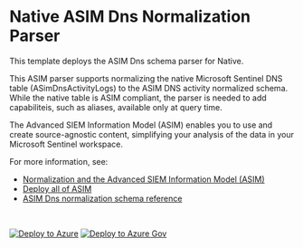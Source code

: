 # Native ASIM Dns Normalization Parser

This template deploys the ASIM Dns schema parser for Native.

This ASIM parser supports normalizing the native Microsoft Sentinel DNS table (ASimDnsActivityLogs) to the ASIM DNS activity normalized schema. While the native table is ASIM compliant, the parser is needed to add capabiliteis, such as aliases, available only at query time. 


The Advanced SIEM Information Model (ASIM) enables you to use and create source-agnostic content, simplifying your analysis of the data in your Microsoft Sentinel workspace.

For more information, see:

- [Normalization and the Advanced SIEM Information Model (ASIM)](https://aka.ms/AboutASIM)
- [Deploy all of ASIM](https://aka.ms/DeployASIM)
- [ASIM Dns normalization schema reference](https://aka.ms/ASimDnsDoc)

<br>

[![Deploy to Azure](https://aka.ms/deploytoazurebutton)](https://portal.azure.com/#create/Microsoft.Template/uri/https%3A%2F%2Fraw.githubusercontent.com%2FAzure%2FAzure-Sentinel%2Fyf%2Frearrangement%2FParsers%2FASimDns%2FARM%2FASimDnsNative%2FASimDnsNative.json) [![Deploy to Azure Gov](https://aka.ms/deploytoazuregovbutton)](https://portal.azure.us/#create/Microsoft.Template/uri/https%3A%2F%2Fraw.githubusercontent.com%2FAzure%2FAzure-Sentinel%2Fyf%2Frearrangement%2FParsers%2FASimDns%2FARM%2FASimDnsNative%2FASimDnsNative.json)
